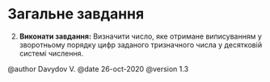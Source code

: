 # Загальне завдання

2. **Виконати завдання:** Визначити число, яке отримане виписуванням у зворотньому порядку 
цифр заданого тризначного числа у десятковій системі числення.

@author Davydov V.
@date 26-oct-2020
@version 1.3

